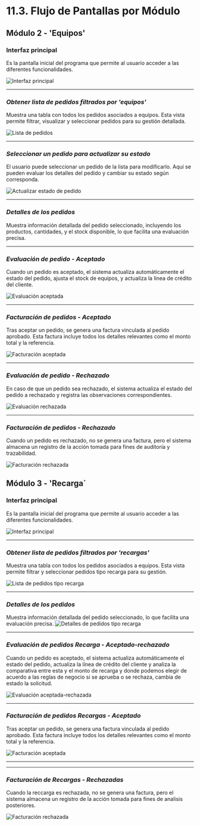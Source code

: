 # 11.3. Flujo de Pantallas por Módulo

## Módulo 2 - 'Equipos'

### Interfaz principal
Es la pantalla inicial del programa que permite al usuario acceder a las diferentes funcionalidades.

![Interfaz principal](https://github.com/fiis-bd242/bd242-grupo6/blob/main/11/11.3/PantallasModulo2/PantallaPrincipal.png?raw=true)

---

### *Obtener lista de pedidos filtrados por 'equipos'*
Muestra una tabla con todos los pedidos asociados a equipos. Esta vista permite filtrar, visualizar y seleccionar pedidos para su gestión detallada.

![Lista de pedidos](https://github.com/fiis-bd242/bd242-grupo6/blob/main/11/11.3/PantallasModulo2/Equipos-1.png?raw=true)

---

### *Seleccionar un pedido para actualizar su estado*
El usuario puede seleccionar un pedido de la lista para modificarlo. Aquí se pueden evaluar los detalles del pedido y cambiar su estado según corresponda.

![Actualizar estado de pedido](https://github.com/fiis-bd242/bd242-grupo6/blob/main/11/11.3/PantallasModulo2/Equipos-2.png?raw=true)

---

### *Detalles de los pedidos*
Muestra información detallada del pedido seleccionado, incluyendo los productos, cantidades, y el stock disponible, lo que facilita una evaluación precisa.

---

### *Evaluación de pedido - Aceptado*
Cuando un pedido es aceptado, el sistema actualiza automáticamente el estado del pedido, ajusta el stock de equipos, y actualiza la línea de crédito del cliente.

![Evaluación aceptada](https://github.com/fiis-bd242/bd242-grupo6/blob/main/11/11.3/PantallasModulo2/Equipo-6.png?raw=true)

---

### *Facturación de pedidos - Aceptado*
Tras aceptar un pedido, se genera una factura vinculada al pedido aprobado. Esta factura incluye todos los detalles relevantes como el monto total y la referencia.

![Facturación aceptada](https://github.com/fiis-bd242/bd242-grupo6/blob/main/11/11.3/PantallasModulo2/Equipo-7.png?raw=true)

---

### *Evaluación de pedido - Rechazado*
En caso de que un pedido sea rechazado, el sistema actualiza el estado del pedido a rechazado y registra las observaciones correspondientes.

![Evaluación rechazada](https://github.com/fiis-bd242/bd242-grupo6/blob/main/11/11.3/PantallasModulo2/Equipo-4.png?raw=true)

---

### *Facturación de pedidos - Rechazado*
Cuando un pedido es rechazado, no se genera una factura, pero el sistema almacena un registro de la acción tomada para fines de auditoría y trazabilidad.

![Facturación rechazada](https://github.com/fiis-bd242/bd242-grupo6/blob/main/11/11.3/PantallasModulo2/Equipo-5.png?raw=true)


## Módulo 3 - 'Recarga´

### Interfaz principal
Es la pantalla inicial del programa que permite al usuario acceder a las diferentes funcionalidades.

![Interfaz principal](https://github.com/fiis-bd242/bd242-grupo6/blob/main/11/11.3/PantallasModulo2/PantallaPrincipal.png?raw=true)

---

### *Obtener lista de pedidos filtrados por 'recargas'*
Muestra una tabla con todos los pedidos asociados a equipos. Esta vista permite filtrar y seleccionar pedidos tipo recarga para su gestión.

![Lista de pedidos tipo recarga](https://github.com/fiis-bd242/bd242-grupo6/blob/main/11/11.3/PantallasModuloRecarga/RecargaP1.png?raw=true)

---

### *Detalles de los pedidos*
Muestra información detallada del pedido seleccionado, lo que facilita una evaluación precisa.
![Detalles de pedidos tipo recarga](https://github.com/fiis-bd242/bd242-grupo6/blob/main/11/11.3/PantallasModuloRecarga/RECARGAP2.png?raw=true)

---

### *Evaluación de pedidos Recarga - Aceptado-rechazado*
Cuando un pedido es aceptado, el sistema actualiza automáticamente el estado del pedido, actualiza la línea de crédito del cliente y analiza la comparativa entre esta y el monto de recarga y donde podemos elegir de acuerdo a las reglas de negocio si se aprueba o se rechaza, cambia de estado la solicitud.

![Evaluación aceptada-rechazada](https://github.com/fiis-bd242/bd242-grupo6/blob/main/11/11.3/PantallasModuloRecarga/RecargaP3.png?raw=true)

---

### *Facturación de pedidos Recargas - Aceptado*
Tras aceptar un pedido, se genera una factura vinculada al pedido aprobado. Esta factura incluye todos los detalles relevantes como el monto total y la referencia.

![Facturación aceptada](https://github.com/fiis-bd242/bd242-grupo6/blob/main/11/11.3/PantallasModuloRecarga/RecargaP5.png?raw=true)

---

---

### *Facturación de Recargas - Rechazadas*
Cuando la reccarga es rechazada, no se genera una factura, pero el sistema almacena un registro de la acción tomada para fines de analisis posteriores.

![Facturación rechazada](https://github.com/fiis-bd242/bd242-grupo6/blob/main/11/11.3/PantallasModuloRecarga/RecargaP4.png?raw=true)
